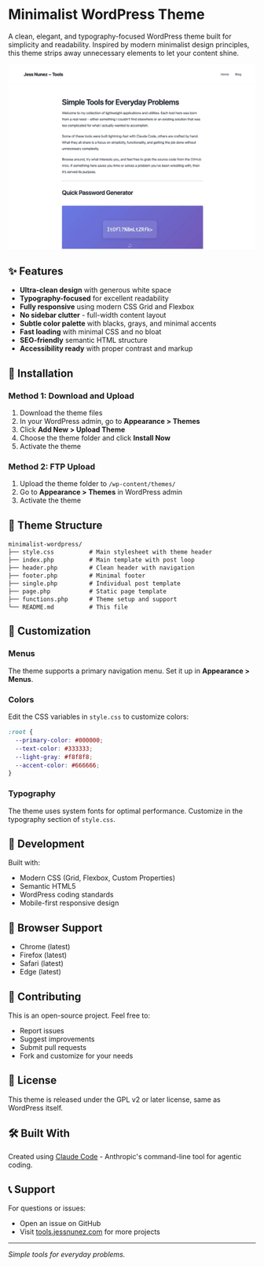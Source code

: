 # Minimalist WordPress Theme

A clean, elegant, and typography-focused WordPress theme built for simplicity and readability. Inspired by modern minimalist design principles, this theme strips away unnecessary elements to let your content shine.

![Minimalist WordPress Theme Screenshot](images/screenshot.jpg)

## ✨ Features

- **Ultra-clean design** with generous white space
- **Typography-focused** for excellent readability
- **Fully responsive** using modern CSS Grid and Flexbox
- **No sidebar clutter** - full-width content layout
- **Subtle color palette** with blacks, grays, and minimal accents
- **Fast loading** with minimal CSS and no bloat
- **SEO-friendly** semantic HTML structure
- **Accessibility ready** with proper contrast and markup

## 🚀 Installation

### Method 1: Download and Upload
1. Download the theme files
2. In your WordPress admin, go to **Appearance > Themes**
3. Click **Add New > Upload Theme**
4. Choose the theme folder and click **Install Now**
5. Activate the theme

### Method 2: FTP Upload
1. Upload the theme folder to `/wp-content/themes/`
2. Go to **Appearance > Themes** in WordPress admin
3. Activate the theme

## 📁 Theme Structure

```
minimalist-wordpress/
├── style.css          # Main stylesheet with theme header
├── index.php          # Main template with post loop
├── header.php         # Clean header with navigation
├── footer.php         # Minimal footer
├── single.php         # Individual post template
├── page.php           # Static page template
├── functions.php      # Theme setup and support
└── README.md          # This file
```

## 🎨 Customization

### Menus
The theme supports a primary navigation menu. Set it up in **Appearance > Menus**.

### Colors
Edit the CSS variables in `style.css` to customize colors:
```css
:root {
  --primary-color: #000000;
  --text-color: #333333;
  --light-gray: #f8f8f8;
  --accent-color: #666666;
}
```

### Typography
The theme uses system fonts for optimal performance. Customize in the typography section of `style.css`.

## 🔧 Development

Built with:
- Modern CSS (Grid, Flexbox, Custom Properties)
- Semantic HTML5
- WordPress coding standards
- Mobile-first responsive design

## 📱 Browser Support

- Chrome (latest)
- Firefox (latest)
- Safari (latest)
- Edge (latest)

## 🤝 Contributing

This is an open-source project. Feel free to:
- Report issues
- Suggest improvements
- Submit pull requests
- Fork and customize for your needs

## 📝 License

This theme is released under the GPL v2 or later license, same as WordPress itself.

## 🛠️ Built With

Created using [Claude Code](https://docs.anthropic.com/en/docs/claude-code) - Anthropic's command-line tool for agentic coding.

## 📞 Support

For questions or issues:
- Open an issue on GitHub
- Visit [tools.jessnunez.com](https://tools.jessnunez.com) for more projects

---

*Simple tools for everyday problems.*

